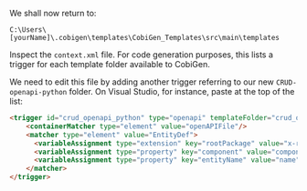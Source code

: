 We shall now return to:

`C:\Users\[yourName]\.cobigen\templates\CobiGen_Templates\src\main\templates`

Inspect the `context.xml` file. For code generation purposes, this lists a trigger for each template folder available to CobiGen. 

We need to edit this file by adding another trigger referring to our new `CRUD-openapi-python` folder. On Visual Studio, for instance, paste at the top of the list:

``` html
<trigger id="crud_openapi_python" type="openapi" templateFolder="crud_openapi_python">
    <containerMatcher type="element" value="openAPIFile"/>
    <matcher type="element" value="EntityDef">
      <variableAssignment type="extension" key="rootPackage" value="x-rootpackage"/>
      <variableAssignment type="property" key="component" value="componentName"/>
      <variableAssignment type="property" key="entityName" value="name"/>
    </matcher>
</trigger>
```
